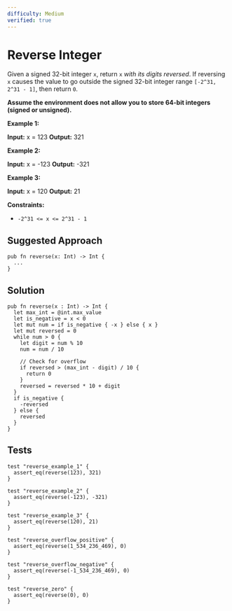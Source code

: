 ```yaml
---
difficulty: Medium
verified: true
---
```


# Reverse Integer

Given a signed 32-bit integer `x`, return `x` _with its digits reversed_. If reversing `x` causes the value to go outside the signed 32-bit integer range `[-2^31, 2^31 - 1]`, then return `0`.

**Assume the environment does not allow you to store 64-bit integers (signed or unsigned).**

**Example 1:**

**Input:** x = 123
**Output:** 321

**Example 2:**

**Input:** x = -123
**Output:** -321

**Example 3:**

**Input:** x = 120
**Output:** 21

**Constraints:**

* `-2^31 <= x <= 2^31 - 1`

## Suggested Approach

```mbt nocheck
pub fn reverse(x: Int) -> Int {
  ...
}
```

## Solution

```mbt
pub fn reverse(x : Int) -> Int {
  let max_int = @int.max_value
  let is_negative = x < 0
  let mut num = if is_negative { -x } else { x }
  let mut reversed = 0
  while num > 0 {
    let digit = num % 10
    num = num / 10

    // Check for overflow
    if reversed > (max_int - digit) / 10 {
      return 0
    }
    reversed = reversed * 10 + digit
  }
  if is_negative {
    -reversed
  } else {
    reversed
  }
}
```

## Tests

```moonbit
test "reverse_example_1" {
  assert_eq(reverse(123), 321)
}

test "reverse_example_2" {
  assert_eq(reverse(-123), -321)
}

test "reverse_example_3" {
  assert_eq(reverse(120), 21)
}

test "reverse_overflow_positive" {
  assert_eq(reverse(1_534_236_469), 0)
}

test "reverse_overflow_negative" {
  assert_eq(reverse(-1_534_236_469), 0)
}

test "reverse_zero" {
  assert_eq(reverse(0), 0)
}
```

